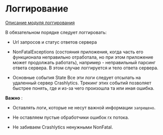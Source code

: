 # Логгирование

[Описание модуля логгирования](../../logger/README.md)

В обязательном порядке следует логгировать:
* Url запросов и статус ответов сервера

* NonFatalExceptions (состояния приложения, когда часть его функционала
неправильно отработала, но при этом приложение может продолжать работать),
например - неправильный парсинг ответа сервера. В этом случае логгируется и тело ответа сервера.

* Основные события State
Все эти логи следует отсылать на удаленный сервер Crashlytics.
Трекинг этих событий позволяет быстрее понять, где и из-за чего произошла
та или иная ошибка.

**Важно** :

- Оставлять логи, которые не несут важной информации `запрещено`.

- Не оставляем пустые обработчики ошибок rx потока.

- Не забиваем Crashlytics ненужными NonFatal.